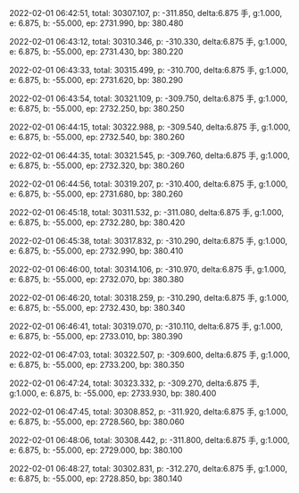 2022-02-01 06:42:51, total: 30307.107, p: -311.850, delta:6.875 手, g:1.000, e: 6.875, b: -55.000, ep: 2731.990, bp: 380.480

2022-02-01 06:43:12, total: 30310.346, p: -310.330, delta:6.875 手, g:1.000, e: 6.875, b: -55.000, ep: 2731.430, bp: 380.220

2022-02-01 06:43:33, total: 30315.499, p: -310.700, delta:6.875 手, g:1.000, e: 6.875, b: -55.000, ep: 2731.620, bp: 380.290

2022-02-01 06:43:54, total: 30321.109, p: -309.750, delta:6.875 手, g:1.000, e: 6.875, b: -55.000, ep: 2732.250, bp: 380.250

2022-02-01 06:44:15, total: 30322.988, p: -309.540, delta:6.875 手, g:1.000, e: 6.875, b: -55.000, ep: 2732.540, bp: 380.260

2022-02-01 06:44:35, total: 30321.545, p: -309.760, delta:6.875 手, g:1.000, e: 6.875, b: -55.000, ep: 2732.320, bp: 380.260

2022-02-01 06:44:56, total: 30319.207, p: -310.400, delta:6.875 手, g:1.000, e: 6.875, b: -55.000, ep: 2731.680, bp: 380.260

2022-02-01 06:45:18, total: 30311.532, p: -311.080, delta:6.875 手, g:1.000, e: 6.875, b: -55.000, ep: 2732.280, bp: 380.420

2022-02-01 06:45:38, total: 30317.832, p: -310.290, delta:6.875 手, g:1.000, e: 6.875, b: -55.000, ep: 2732.990, bp: 380.410

2022-02-01 06:46:00, total: 30314.106, p: -310.970, delta:6.875 手, g:1.000, e: 6.875, b: -55.000, ep: 2732.070, bp: 380.380

2022-02-01 06:46:20, total: 30318.259, p: -310.290, delta:6.875 手, g:1.000, e: 6.875, b: -55.000, ep: 2732.430, bp: 380.340

2022-02-01 06:46:41, total: 30319.070, p: -310.110, delta:6.875 手, g:1.000, e: 6.875, b: -55.000, ep: 2733.010, bp: 380.390

2022-02-01 06:47:03, total: 30322.507, p: -309.600, delta:6.875 手, g:1.000, e: 6.875, b: -55.000, ep: 2733.200, bp: 380.350

2022-02-01 06:47:24, total: 30323.332, p: -309.270, delta:6.875 手, g:1.000, e: 6.875, b: -55.000, ep: 2733.930, bp: 380.400

2022-02-01 06:47:45, total: 30308.852, p: -311.920, delta:6.875 手, g:1.000, e: 6.875, b: -55.000, ep: 2728.560, bp: 380.060

2022-02-01 06:48:06, total: 30308.442, p: -311.800, delta:6.875 手, g:1.000, e: 6.875, b: -55.000, ep: 2729.000, bp: 380.100

2022-02-01 06:48:27, total: 30302.831, p: -312.270, delta:6.875 手, g:1.000, e: 6.875, b: -55.000, ep: 2728.850, bp: 380.140